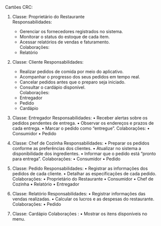 
Cartões CRC:

1. Classe: Proprietário do Restaurante  
   Responsabilidades:  
   - Gerenciar os fornecedores registrados no sistema.  
   - Monitorar o status do estoque de cada item.  
   - Acessar relatórios de vendas e faturamento.  
   Colaborações: 
   - Relatório

2. Classe: Cliente
   Responsabilidades: 
   - Realizar pedidos de comida por meio do aplicativo.  
   - Acompanhar o progresso dos seus pedidos em tempo real.  
   - Cancelar pedidos antes que o preparo seja iniciado.  
   - Consultar o cardápio disponível.  
   Colaborações:  
   - Entregador  
   - Pedido  
   - Cardápio  
3. Classe: Entregador
Responsabilidades:
	•	Receber alertas sobre os pedidos pendentes de entrega.
	•	Observar os endereços e prazos de cada entrega.
	•	Marcar o pedido como “entregue”.
Colaborações:
	•	Consumidor
	•	Pedido

4. Classe: Chef de Cozinha
Responsabilidades:
	•	Preparar os pedidos conforme as preferências dos clientes.
	•	Atualizar no sistema a disponibilidade dos ingredientes.
	•	Informar que o pedido está “pronto para entrega”.
Colaborações:
	•	Consumidor
	•	Pedido
5. Classe: Pedido
Responsabilidades:
	•	Registrar as informações dos pedidos de cada cliente.
	•	Detalhar as especificações de cada pedido.
Colaborações:
	•	Proprietário do Restaurante
	•	Consumidor
	•	Chef de Cozinha
	•	Relatório
	•	Entregador

6. Classe: Relatório
Responsabilidades:
	•	Registrar informações das vendas realizadas.
	•	Calcular os lucros e as despesas do restaurante.
Colaborações:
	•	Pedido

7. Classe: Cardápio
Colaborações :
	•	Mostrar os itens disponíveis no menu.
